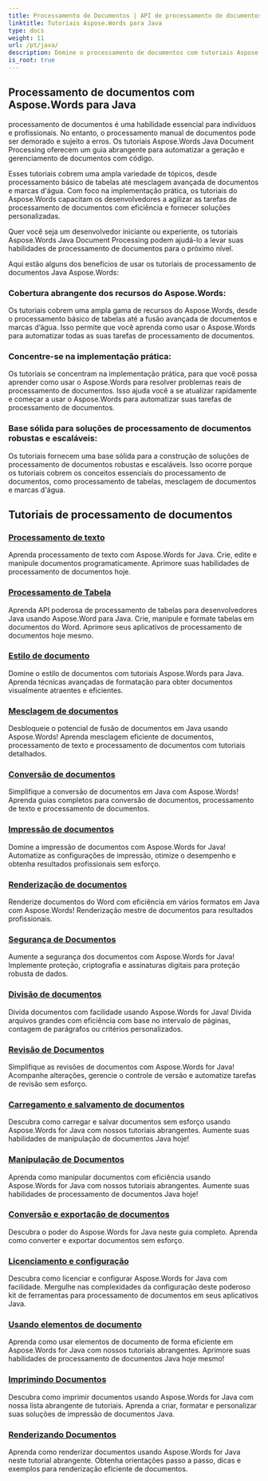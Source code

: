 ```yaml
---
title: Processamento de Documentos | API de processamento de documentos Java Aspose.Words
linktitle: Tutoriais Aspose.Words para Java
type: docs
weight: 11
url: /pt/java/
description: Domine o processamento de documentos com tutoriais Aspose.Words Java. Aprenda processamento de texto, processamento de tabelas, mesclagem e muito mais. Automatize tarefas documentais com eficiência.
is_root: true
---
```

## Processamento de documentos com Aspose.Words para Java
processamento de documentos é uma habilidade essencial para indivíduos e profissionais. No entanto, o processamento manual de documentos pode ser demorado e sujeito a erros. Os tutoriais Aspose.Words Java Document Processing oferecem um guia abrangente para automatizar a geração e gerenciamento de documentos com código.

Esses tutoriais cobrem uma ampla variedade de tópicos, desde processamento básico de tabelas até mesclagem avançada de documentos e marcas d'água. Com foco na implementação prática, os tutoriais do Aspose.Words capacitam os desenvolvedores a agilizar as tarefas de processamento de documentos com eficiência e fornecer soluções personalizadas.

Quer você seja um desenvolvedor iniciante ou experiente, os tutoriais Aspose.Words Java Document Processing podem ajudá-lo a levar suas habilidades de processamento de documentos para o próximo nível.

Aqui estão alguns dos benefícios de usar os tutoriais de processamento de documentos Java Aspose.Words:

### Cobertura abrangente dos recursos do Aspose.Words: 
Os tutoriais cobrem uma ampla gama de recursos do Aspose.Words, desde o processamento básico de tabelas até a fusão avançada de documentos e marcas d’água. Isso permite que você aprenda como usar o Aspose.Words para automatizar todas as suas tarefas de processamento de documentos.
### Concentre-se na implementação prática: 
Os tutoriais se concentram na implementação prática, para que você possa aprender como usar o Aspose.Words para resolver problemas reais de processamento de documentos. Isso ajuda você a se atualizar rapidamente e começar a usar o Aspose.Words para automatizar suas tarefas de processamento de documentos.
### Base sólida para soluções de processamento de documentos robustas e escaláveis:
Os tutoriais fornecem uma base sólida para a construção de soluções de processamento de documentos robustas e escaláveis. Isso ocorre porque os tutoriais cobrem os conceitos essenciais do processamento de documentos, como processamento de tabelas, mesclagem de documentos e marcas d'água.
## Tutoriais de processamento de documentos
### [Processamento de texto](./word-processing/) 
Aprenda processamento de texto com Aspose.Words for Java. Crie, edite e manipule documentos programaticamente. Aprimore suas habilidades de processamento de documentos hoje.
### [Processamento de Tabela](./table-processing/)
Aprenda API poderosa de processamento de tabelas para desenvolvedores Java usando Aspose.Word para Java. Crie, manipule e formate tabelas em documentos do Word. Aprimore seus aplicativos de processamento de documentos hoje mesmo.
### [Estilo de documento](./document-styling/)
Domine o estilo de documentos com tutoriais Aspose.Words para Java. Aprenda técnicas avançadas de formatação para obter documentos visualmente atraentes e eficientes. 
### [Mesclagem de documentos](./document-merging/)
Desbloqueie o potencial de fusão de documentos em Java usando Aspose.Words! Aprenda mesclagem eficiente de documentos, processamento de texto e processamento de documentos com tutoriais detalhados. 
### [Conversão de documentos](./document-converting/)
Simplifique a conversão de documentos em Java com Aspose.Words! Aprenda guias completos para conversão de documentos, processamento de texto e processamento de documentos.
### [Impressão de documentos](./document-printing/)
Domine a impressão de documentos com Aspose.Words for Java! Automatize as configurações de impressão, otimize o desempenho e obtenha resultados profissionais sem esforço.
### [Renderização de documentos](./document-rendering/)
Renderize documentos do Word com eficiência em vários formatos em Java com Aspose.Words! Renderização mestre de documentos para resultados profissionais.
### [Segurança de Documentos](./document-security/)
Aumente a segurança dos documentos com Aspose.Words for Java! Implemente proteção, criptografia e assinaturas digitais para proteção robusta de dados. 
### [Divisão de documentos](./document-splitting/)
Divida documentos com facilidade usando Aspose.Words for Java! Divida arquivos grandes com eficiência com base no intervalo de páginas, contagem de parágrafos ou critérios personalizados.
### [Revisão de Documentos](./document-revision/)
Simplifique as revisões de documentos com Aspose.Words for Java! Acompanhe alterações, gerencie o controle de versão e automatize tarefas de revisão sem esforço. 
### [Carregamento e salvamento de documentos](./document-loading-and-saving/)
Descubra como carregar e salvar documentos sem esforço usando Aspose.Words for Java com nossos tutoriais abrangentes. Aumente suas habilidades de manipulação de documentos Java hoje!
### [Manipulação de Documentos](./document-manipulation/)
Aprenda como manipular documentos com eficiência usando Aspose.Words for Java com nossos tutoriais abrangentes. Aumente suas habilidades de processamento de documentos Java hoje!
### [Conversão e exportação de documentos](./document-conversion-and-export/)
Descubra o poder do Aspose.Words for Java neste guia completo. Aprenda como converter e exportar documentos sem esforço.
### [Licenciamento e configuração](./licensing-and-configuration/)
Descubra como licenciar e configurar Aspose.Words for Java com facilidade. Mergulhe nas complexidades da configuração deste poderoso kit de ferramentas para processamento de documentos em seus aplicativos Java.
### [Usando elementos de documento](./using-document-elements/)
Aprenda como usar elementos de documento de forma eficiente em Aspose.Words for Java com nossos tutoriais abrangentes. Aprimore suas habilidades de processamento de documentos Java hoje mesmo!
### [Imprimindo Documentos](./printing-documents/)
Descubra como imprimir documentos usando Aspose.Words for Java com nossa lista abrangente de tutoriais. Aprenda a criar, formatar e personalizar suas soluções de impressão de documentos Java.
### [Renderizando Documentos](./rendering-documents/)
Aprenda como renderizar documentos usando Aspose.Words for Java neste tutorial abrangente. Obtenha orientações passo a passo, dicas e exemplos para renderização eficiente de documentos.